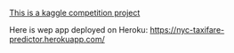 [This is a kaggle competition project](https://www.kaggle.com/c/new-york-city-taxi-fare-prediction)

Here is wep app deployed on Heroku: https://nyc-taxifare-predictor.herokuapp.com/
